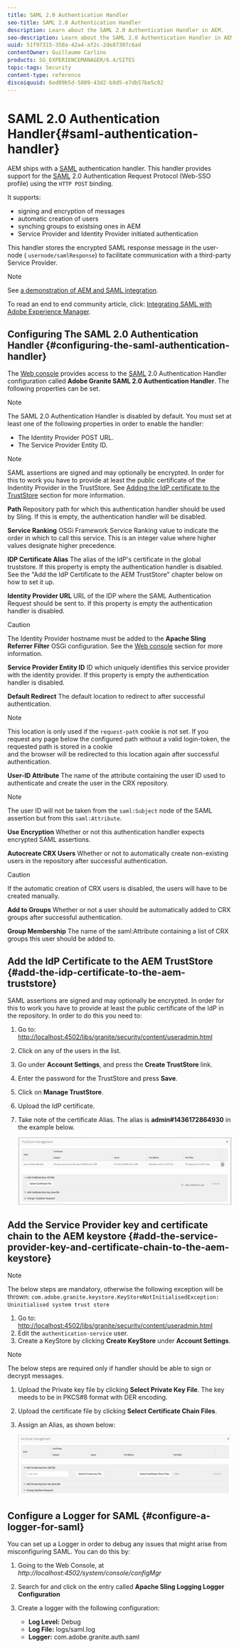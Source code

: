 ```yaml
---
title: SAML 2.0 Authentication Handler
seo-title: SAML 2.0 Authentication Handler
description: Learn about the SAML 2.0 Authentication Handler in AEM.
seo-description: Learn about the SAML 2.0 Authentication Handler in AEM.
uuid: 51f97315-350a-42a4-af2c-2de87307c6ad
contentOwner: Guillaume Carlino
products: SG_EXPERIENCEMANAGER/6.4/SITES
topic-tags: Security
content-type: reference
discoiquuid: 6ed09b5d-5089-43d2-b9d5-e7db57be5c02
---
```


# SAML 2.0 Authentication Handler{#saml-authentication-handler}

AEM ships with a [SAML](http://saml.xml.org/saml-specifications) authentication handler. This handler provides support for the [SAML](http://saml.xml.org/saml-specifications) 2.0 Authentication Request Protocol (Web-SSO profile) using the `HTTP POST` binding.

It supports:

* signing and encryption of messages
* automatic creation of users  
* synching groups to existsing ones in AEM
* Service Provider and Identity Provider initiated authentication

This handler stores the encrypted SAML response message in the user-node ( `usernode/samlResponse`) to facilitate communication with a third-party Service Provider.

>[!NOTE]
>
>See [a demonstration of AEM and SAML integration](https://helpx.adobe.com/cq/kb/saml-demo.html).
>
>To read an end to end community article, click: [Integrating SAML with Adobe Experience Manager](https://helpx.adobe.com/experience-manager/using/aem63_saml.html).

## Configuring The SAML 2.0 Authentication Handler {#configuring-the-saml-authentication-handler}

The [Web console](/help/sites-deploying/configuring-osgi.md) provides access to the [SAML](http://saml.xml.org/saml-specifications) 2.0 Authentication Handler configuration called **Adobe Granite SAML 2.0 Authentication Handler**. The following properties can be set.

>[!NOTE]
>
>The SAML 2.0 Authentication Handler is disabled by default. You must set at least one of the following properties in order to enable the handler: 
>
>* The Identity Provider POST URL.  
>* The Service Provider Entity ID.
>

>[!NOTE]
>
>SAML assertions are signed and may optionally be encrypted. In order for this to work you have to provide at least the public certificate of the Indentity Provider in the TrustStore. See [Adding the IdP certificate to the TrustStore](/help/sites-administering/saml-2-0-authenticationhandler.md#add-the-idp-certificate-to-the-aem-truststore) section for more information.

**Path** Repository path for which this authentication handler should be used by Sling. If this is empty, the authentication handler will be disabled.

**Service Ranking** OSGi Framework Service Ranking value to indicate the order in which to call this service. This is an integer value where higher values designate higher precedence.

**IDP Certificate Alias** The alias of the IdP's certificate in the global truststore. If this property is empty the authentication handler is disabled. See the "Add the IdP Certificate to the AEM TrustStore" chapter below on how to set it up.

**Identity Provider URL** URL of the IDP where the SAML Authentication Request should be sent to. If this property is empty the authentication handler is disabled.

>[!CAUTION]
>
>The Identity Provider hostname must be added to the **Apache Sling Referrer Filter** OSGi configuration. See the [Web console](/help/sites-deploying/configuring-osgi.md) section for more information.

**Service Provider Entity ID** ID which uniquely identifies this service provider with the identity provider. If this property is empty the authentication handler is disabled.

**Default Redirect** The default location to redirect to after successful authentication.

>[!NOTE]
>
>This location is only used if the `request-path` cookie is not set. If you request any page below the configured path without a valid login-token, the requested path is stored in a cookie  
>and the browser will be redirected to this location again after successful authentication.

**User-ID Attribute** The name of the attribute containing the user ID used to authenticate and create the user in the CRX repository.

>[!NOTE]
>
>The user ID will not be taken from the `saml:Subject` node of the SAML assertion but from this `saml:Attribute`.

**Use Encryption** Whether or not this authentication handler expects encrypted SAML assertions.

**Autocreate CRX Users** Whether or not to automatically create non-existing users in the repository after successful authentication.

>[!CAUTION]
>
>If the automatic creation of CRX users is disabled, the users will have to be created manually.

**Add to Groups** Whether or not a user should be automatically added to CRX groups after successful authentication.

**Group Membership** The name of the saml:Attribute containing a list of CRX groups this user should be added to.

## Add the IdP Certificate to the AEM TrustStore {#add-the-idp-certificate-to-the-aem-truststore}

SAML assertions are signed and may optionally be encrypted. In order for this to work you have to provide at least the public certificate of the IdP in the repository. In order to do this you need to:

1. Go to: [http://localhost:4502/libs/granite/security/content/useradmin.html](http://localhost:4502/libs/granite/security/content/useradmin.html)
1. Click on any of the users in the list.
1. Go under **Account Settings**, and press the **Create TrustStore** link.
1. Enter the password for the TrustStore and press **Save**.
1. Click on **Manage TrustStore**.
1. Upload the IdP certificate.
1. Take note of the certificate Alias. The alias is **admin#1436172864930** in the example below.

   ![chlimage_1-372](assets/chlimage_1-372.png)

## Add the Service Provider key and certificate chain to the AEM keystore {#add-the-service-provider-key-and-certificate-chain-to-the-aem-keystore}

>[!NOTE]
>
>The below steps are mandatory, otherwise the following exception will be thrown: `com.adobe.granite.keystore.KeyStoreNotInitialisedException: Uninitialised system trust store`

1. Go to: [http://localhost:4502/libs/granite/security/content/useradmin.html](http://localhost:4502/libs/granite/security/content/useradmin.html)
1. Edit the `authentication-service` user.
1. Create a KeyStore by clicking **Create KeyStore** under **Account Settings**.

>[!NOTE]
>
>The below steps are required only if handler should be able to sign or decrypt messages.

1. Upload the Private key file by clicking **Select Private Key File**. The key meeds to be in PKCS#8 format with DER encoding. 
1. Upload the certificate file by clicking **Select Certificate Chain Files**.
1. Assign an Alias, as shown below:

   ![chlimage_1-373](assets/chlimage_1-373.png)

## Configure a Logger for SAML {#configure-a-logger-for-saml}

You can set up a Logger in order to debug any issues that might arise from misconfiguring SAML. You can do this by:

1. Going to the Web Console, at *http://localhost:4502/system/console/configMgr*
1. Search for and click on the entry called **Apache Sling Logging Logger Configuration**
1. Create a logger with the following configuration:

    * **Log Level:** Debug
    * **Log File:** logs/saml.log
    * **Logger:** com.adobe.granite.auth.saml

